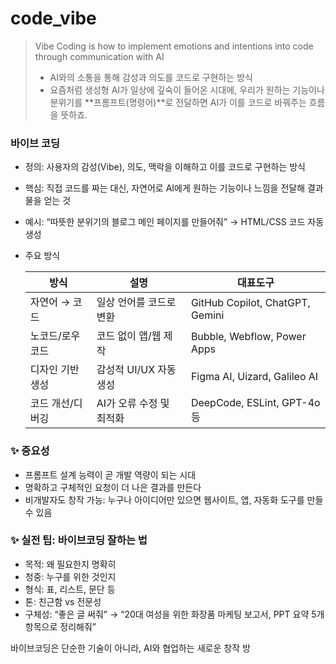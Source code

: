 # code_vibe
> Vibe Coding is how to implement emotions and intentions into code through communication with AI
> - AI와의 소통을 통해 감성과 의도를 코드로 구현하는 방식
> - 요즘처럼 생성형 AI가 일상에 깊숙이 들어온 시대에, 우리가 원하는 기능이나 분위기를 **프롬프트(명령어)**로 전달하면 AI가 이를 코드로 바꿔주는 흐름을 뜻하죠.


### 바이브 코딩
- 정의: 사용자의 감성(Vibe), 의도, 맥락을 이해하고 이를 코드로 구현하는 방식
- 핵심: 직접 코드를 짜는 대신, 자연어로 AI에게 원하는 기능이나 느낌을 전달해 결과물을 얻는 것
- 예시: “따뜻한 분위기의 블로그 메인 페이지를 만들어줘” → HTML/CSS 코드 자동 생성

- 주요 방식 

    | 방식 | 설명 | 대표도구 |
    |-----|-----|---------| 
    | 자연어 → 코드   | 일상 언어를 코드로 변환  | GitHub Copilot, ChatGPT, Gemini | 
    | 노코드/로우코드  | 코드 없이 앱/웹 제작    | Bubble, Webflow, Power Apps     | 
    | 디자인 기반 생성 | 감성적 UI/UX 자동 생성  | Figma AI, Uizard, Galileo AI    | 
    | 코드 개선/디버깅 | AI가 오류 수정 및 최적화 | DeepCode, ESLint, GPT-4o 등      | 


### ✨ 중요성
- 프롬프트 설계 능력이 곧 개발 역량이 되는 시대
- 명확하고 구체적인 요청이 더 나은 결과를 만든다
- 비개발자도 창작 가능: 누구나 아이디어만 있으면 웹사이트, 앱, 자동화 도구를 만들 수 있음

### ✨ 실전 팁: 바이브코딩 잘하는 법
- 목적: 왜 필요한지 명확히
- 청중: 누구를 위한 것인지
- 형식: 표, 리스트, 문단 등
- 톤: 친근함 vs 전문성
- 구체성: “좋은 글 써줘” → “20대 여성을 위한 화장품 마케팅 보고서, PPT 요약 5개 항목으로 정리해줘”


바이브코딩은 단순한 기술이 아니라, AI와 협업하는 새로운 창작 방




